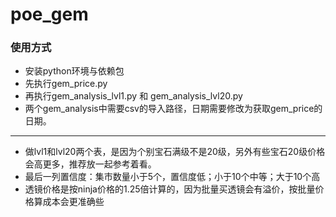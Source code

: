 # poe_gem

### 使用方式
* 安装python环境与依赖包
* 先执行gem_price.py
* 再执行gem_analysis_lvl1.py 和 gem_analysis_lvl20.py
* 两个gem_analysis中需要csv的导入路径，日期需要修改为获取gem_price的日期。
----
* 做lvl1和lvl20两个表，是因为个别宝石满级不是20级，另外有些宝石20级价格会高更多，推荐放一起参考着看。
* 最后一列置信度：集市数量小于5个，置信度低；小于10个中等；大于10个高
* 透镜价格是按ninja价格的1.25倍计算的，因为批量买透镜会有溢价，按批量价格算成本会更准确些
